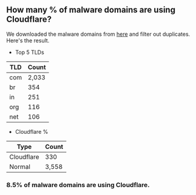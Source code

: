 ## How many % of malware domains are using Cloudflare?


We downloaded the malware domains from [here](https://urlhaus.abuse.ch) and filter out duplicates.
Here's the result.


[//]: # (start replacement)


- Top 5 TLDs

| TLD | Count |
| --- | --- |
| com | 2,033 |
| br | 354 |
| in | 251 |
| org | 116 |
| net | 106 |


- Cloudflare %

| Type | Count |
| --- | --- |
| Cloudflare | 330 |
| Normal | 3,558 |


### 8.5% of malware domains are using Cloudflare.